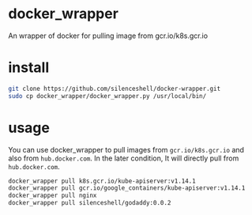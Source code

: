 # docker_wrapper
An wrapper of docker for pulling image from gcr.io/k8s.gcr.io

# install

```bash
git clone https://github.com/silenceshell/docker-wrapper.git
sudo cp docker_wrapper/docker_wrapper.py /usr/local/bin/
```

# usage

You can use docker_wrapper to pull images from `gcr.io/k8s.gcr.io` and also from `hub.docker.com`. In the later condition, It will directly pull from `hub.docker.com`.

```bash
docker_wrapper pull k8s.gcr.io/kube-apiserver:v1.14.1
docker_wrapper pull gcr.io/google_containers/kube-apiserver:v1.14.1
docker_wrapper pull nginx
docker_wrapper pull silenceshell/godaddy:0.0.2
```
